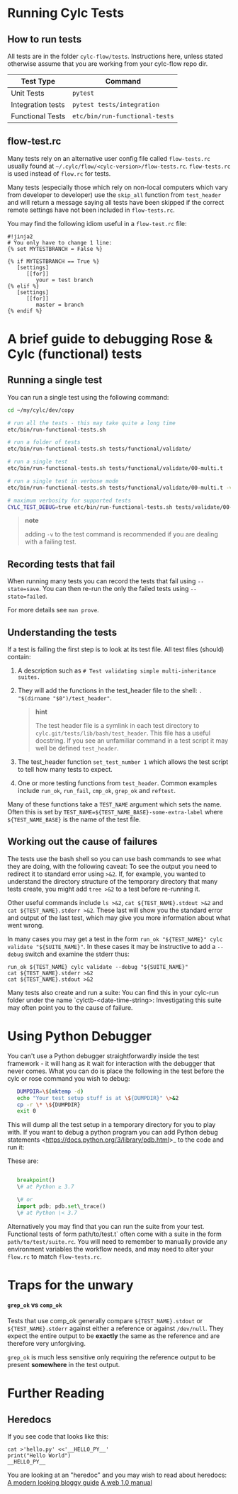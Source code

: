 Running Cylc Tests
================================

## How to run tests

All tests are in the folder `cylc-flow/tests`. Instructions here, unless
stated otherwise assume that you are working from your cylc-flow repo
dir.

| Test Type | Command |
|---|---|
| Unit Tests | `pytest` |
| Integration tests | `pytest tests/integration` |
| Functional Tests | `etc/bin/run-functional-tests` |


## flow-test.rc

Many tests rely on an alternative user config file called
`flow-tests.rc` usually found at
`~/.cylc/flow/<cylc-version>/flow-tests.rc`. `flow-tests.rc` is used
instead of `flow.rc` for tests.

Many tests (especially those which rely on non-local computers which
vary from developer to developer) use the `skip_all` function from
`test_header` and will return a message saying all tests have been
skipped if the correct remote settings have not been included in
`flow-tests.rc`.

You may find the following idiom useful in a `flow-test.rc` file:

``` {.sourceCode .}
#!jinja2
# You only have to change 1 line:
{% set MYTESTBRANCH = False %}

{% if MYTESTBRANCH == True %}
   [settings]
      [[for]]
         your = test branch
{% elif %}
   [settings]
      [[for]]
         master = branch
{% endif %}
```


A brief guide to debugging Rose & Cylc (functional) tests
=========================================================

## Running a single test

You can run a single test using the following command:

```bash
cd ~/my/cylc/dev/copy

# run all the tests - this may take quite a long time
etc/bin/run-functional-tests.sh

# run a folder of tests
etc/bin/run-functional-tests.sh tests/functional/validate/

# run a single test
etc/bin/run-functional-tests.sh tests/functional/validate/00-multi.t

# run a single test in verbose mode
etc/bin/run-functional-tests.sh tests/functional/validate/00-multi.t -v

# maximum verbosity for supported tests
CYLC_TEST_DEBUG=true etc/bin/run-functional-tests.sh tests/validate/00-multi.t -v
```

> **note**
>
> adding `-v` to the test command is recommended if you are dealing with
> a failing test.

## Recording tests that fail

When running many tests you can record the tests that fail using
`--state=save`. You can then re-run the only the failed tests using
`--state=failed`.

For more details see `man prove`.

## Understanding the tests

If a test is failing the first step is to look at its test file. All
test files (should) contain:

1.  A description such as
    `# Test validating simple multi-inheritance suites.`
2.  They will add the functions in the test\_header file to the shell:
    `. "$(dirname "$0")/test_header"`.

    > **hint**
    >
    > The test header file is a symlink in each test directory to
    > `cylc.git/tests/lib/bash/test_header`. This file has a useful
    > docstring. If you see an unfamiliar command in a test script it
    > may well be defined `test_header`.

3.  The test\_header function `set_test_number 1` which allows the test
    script to tell how many tests to expect.
4.  One or more testing functions from `test_header`. Common examples
    include `run_ok`, `run_fail`, `cmp_ok`, `grep_ok` and `reftest`.

Many of these functions take a `TEST_NAME` argument which sets the name.
Often this is set by `TEST_NAME=${TEST_NAME_BASE}-some-extra-label`
where `${TEST_NAME_BASE}` is the name of the test file.

## Working out the cause of failures

The tests use the bash shell so you can use bash commands to see what
they are doing, with the following caveat: To see the output you need to
redirect it to standard error using `>&2`. If, for example, you wanted
to understand the directory structure of the temporary directory that
many tests create, you might add `tree >&2` to a test before re-running
it.

Other useful commands include `ls >&2`, `cat ${TEST_NAME}.stdout >&2`
and `cat ${TEST_NAME}.stderr >&2`. These last will show you the standard
error and output of the last test, which may give you more information
about what went wrong.

In many cases you may get a test in the form
`run_ok "${TEST_NAME}" cylc validate "${SUITE_NAME}"`. In these cases it
may be instructive to add a `--debug` switch and examine the stderr
thus:

``` {.sourceCode .bash}
run_ok ${TEST_NAME} cylc validate --debug "${SUITE_NAME}"
cat ${TEST_NAME}.stderr >&2
cat ${TEST_NAME}.stdout >&2
```

Many tests also create and run a suite: You can find this in your
cylc-run folder under the name
\`cylctb-\<date-time-string\>: Investigating this suite may often point you to the
cause of failure.

Using Python Debugger
=====================
You can't use a Python debugger straightforwardly inside the test framework -
it will hang as it wait for interaction with the debugger that never comes.
What you can do is place the following in the test before the cylc or rose
command you wish to debug:

```bash
   DUMPDIR=\$(mktemp -d)
   echo "Your test setup stuff is at \${DUMPDIR}" \>&2
   cp -r \* \${DUMPDIR}
   exit 0
```

This will dump all the test setup in a temporary directory for you to play with.
If you want to debug a python program you can add
Python debug statements
\<<https://docs.python.org/3/library/pdb.html>\>\_ to
the code and run it:

These are:

```python

   breakpoint()
   \# at Python ≥ 3.7

   \# or
   import pdb; pdb.set\_trace()
   \# at Python \< 3.7
```

Alternatively you may find that you can run the suite from your test.
Functional tests of form path/to/test.t\` often come with a suite in the
form `path/to/test/suite.rc`. You will need to remember to manually
provide any environment variables the workflow needs, and may need to
alter your `flow.rc` to match `flow-tests.rc`.

Traps for the unwary
====================

#### `grep_ok` vs `comp_ok`

Tests that use comp\_ok generally compare `${TEST_NAME}.stdout` or
`${TEST_NAME}.stderr` against either a reference or against `/dev/null`.
They expect the entire output to be **exactly** the same as the
reference and are therefore very unforgiving.

`grep_ok` is much less sensitive only requiring the reference output to
be present **somewhere** in the test output.

Further Reading
===============

## Heredocs

If you see code that looks like this:

``` {.sourceCode .bash}
cat >'hello.py' <<'__HELLO_PY__'
print("Hello World")
__HELLO_PY__
```

You are looking at an "heredoc" and you may wish to read about heredocs:
[A modern looking bloggy guide](https://linuxize.com/post/bash-heredoc/)
[A web 1.0 manual](http://tldp.org/LDP/abs/html/here-docs.html)
